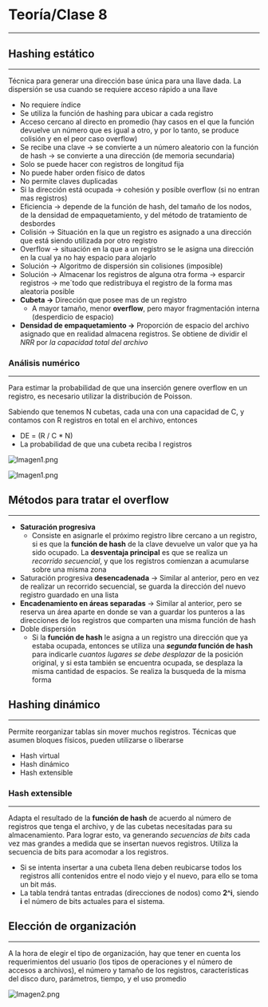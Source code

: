 # Teoría/Clase 8

---

## Hashing estático

---

Técnica para generar una dirección base única para una llave dada. La dispersión se usa cuando se requiere acceso rápido a una llave

- No requiere índice
- Se utiliza la función de hashing para ubicar a cada registro
- Acceso cercano al directo en promedio (hay casos en el que la función devuelve un número que es igual a otro, y por lo tanto, se produce colisión y en el peor caso overflow)
- Se recibe una clave → se convierte a un número aleatorio con la función de hash → se convierte a una dirección (de memoria secundaria)
- Solo se puede hacer con registros de longitud fija
- No puede haber orden físico de datos
- No permite claves duplicadas
- Si la dirección está ocupada → cohesión y posible overflow (si no entran mas registros)
- Eficiencia → depende de la función de hash, del tamaño de los nodos, de la densidad de empaquetamiento, y del método de tratamiento de desbordes
- Colisión → Situación en la que un registro es asignado a una dirección que está siendo utilizada por otro registro
- Overflow → situación en la que a un registro se le asigna una dirección en la cual ya no hay espacio para alojarlo
- Solución → Algoritmo de dispersión sin colisiones (imposible)
- Solución → Almacenar los registros de alguna otra forma → esparcir registros → me´todo que redistribuya el registro de la forma mas aleatoria posible
- **Cubeta →** Dirección que posee mas de un registro
    - A mayor tamaño, menor **overflow**, pero mayor fragmentación interna (desperdicio de espacio)
- **Densidad de empaquetamiento →** Proporción de espacio del archivo asignado que en realidad almacena registros. Se obtiene de dividir el *NRR* por *la capacidad total del archivo*

### Análisis numérico

---

Para estimar la probabilidad de que una inserción genere overflow en un registro, es necesario utilizar la distribución de Poisson.

Sabiendo que tenemos N cubetas, cada una con una capacidad de C, y contamos con R registros en total en el archivo, entonces

- DE = (R / C * N)
- La probabilidad de que una cubeta reciba I registros

![Imagen1.png](./Imagenes/Imagen1.png)

![Imagen1.png](./Imagenes/Imagen1%201.png)

## Métodos para tratar el overflow

---

- **Saturación progresiva**
    - Consiste en asignarle el próximo registro libre cercano a un registro, si es que la **función de hash** de la clave devuelve un valor que ya ha sido ocupado. La **desventaja principal** es que se realiza un *recorrido secuencial*, y que los registros comienzan a acumularse sobre una misma zona
- Saturación progresiva **desencadenada** → Similar al anterior, pero en vez de realizar un recorrido secuencial, se guarda la dirección del nuevo registro guardado en una lista
- **Encadenamiento en áreas separadas** → Similar al anterior, pero se reserva un área aparte en donde se van a guardar los punteros a las direcciones de los registros que comparten una misma función de hash
- Doble dispersión
    - Si la **función de hash** le asigna a un registro una dirección que ya estaba ocupada, entonces se utiliza una ***segunda* función de hash** para indicarle *cuantos lugares se debe desplazar* de la posición original, y si esta también se encuentra ocupada, se desplaza la misma cantidad de espacios. Se realiza la busqueda de la misma forma

## Hashing dinámico

---

Permite reorganizar tablas sin mover muchos registros. Técnicas que asumen bloques físicos, pueden utilizarse o liberarse

- Hash virtual
- Hash dinámico
- Hash extensible

### Hash extensible

---

Adapta el resultado de la **función de hash** de acuerdo al número de registros que tenga el archivo, y de las cubetas necesitadas para su almacenamiento. Para lograr esto, va generando *secuencias de bits* cada vez mas grandes a medida que se insertan nuevos registros. Utiliza la secuencia de bits para acomodar a los registros.

- Si se intenta insertar a una cubeta llena deben reubicarse todos los registros allí contenidos entre el nodo viejo y el nuevo, para ello se toma un bit más.
- La tabla tendrá tantas entradas (direcciones de nodos) como **2^i**, siendo **i** el número de bits actuales para el sistema.

## Elección de organización

---

A la hora de elegir el tipo de organización, hay que tener en cuenta los requerimientos del usuario (los tipos de operaciones y el número de accesos a archivos), el número y tamaño de los registros, características del disco duro, parámetros, tiempo, y el uso promedio

![Imagen2.png](./Imagenes/Imagen2.png)

